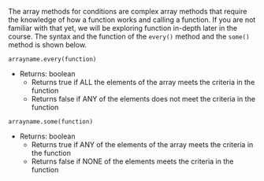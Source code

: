 The array methods for conditions are complex array methods that require the knowledge of how a function works and calling a function. If you are not familiar with that yet, we will be exploring function in-depth later in the course. The syntax and the function of the `every()` method and the `some()` method is shown below.

`arrayname.every(function)`
  - Returns: boolean
    - Returns true if ALL the elements of the array meets the criteria in the function
    - Returns false if ANY of the elements does not meet the criteria in the function

`arrayname.some(function)`
  - Returns: boolean
    - Returns true if ANY of the elements of the array meets the criteria in the function
    - Returns false if NONE of the elements meets the criteria in the function